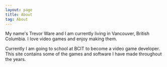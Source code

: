 ```yaml
---
layout: page
title: About
tag: About
---
```


My name's Trevor Ware and I am currently living in Vancouver, British Columbia. I love video games and enjoy making them.

Currently I am going to school at BCIT to become a video game developer. This site contains some of the games and software I have made throughout the years.
<br>